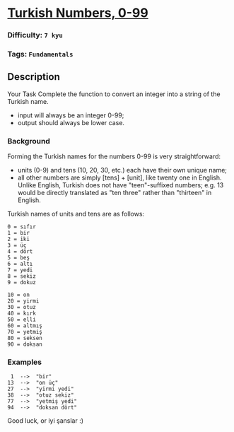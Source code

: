 # [Turkish Numbers, 0-99](https://www.codewars.com/kata/5ebd53ea50d0680031190b96)

### Difficulty: `7 kyu`

### Tags: `Fundamentals`

## Description

Your Task
Complete the function to convert an integer into a string of the Turkish name.

- input will always be an integer 0-99;
- output should always be lower case.

### Background
Forming the Turkish names for the numbers 0-99 is very straightforward:

- units (0-9) and tens (10, 20, 30, etc.) each have their own unique name;
- all other numbers are simply [tens] + [unit], like twenty one in English.
Unlike English, Turkish does not have "teen"-suffixed numbers; e.g. 13 would be directly translated as "ten three" rather than "thirteen" in English.

Turkish names of units and tens are as follows:

```
0 = sıfır
1 = bir
2 = iki
3 = üç
4 = dört
5 = beş
6 = altı
7 = yedi
8 = sekiz
9 = dokuz

10 = on
20 = yirmi
30 = otuz
40 = kırk
50 = elli
60 = altmış
70 = yetmiş
80 = seksen
90 = doksan
```

### Examples

```
 1  -->  "bir"
13  -->  "on üç"
27  -->  "yirmi yedi"
38  -->  "otuz sekiz"
77  -->  "yetmiş yedi"
94  -->  "doksan dört"
```

Good luck, or iyi şanslar :)